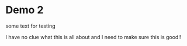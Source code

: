 # Demo 2

some text for testing 

I have no clue what this is all about and I need to make sure this is good!!